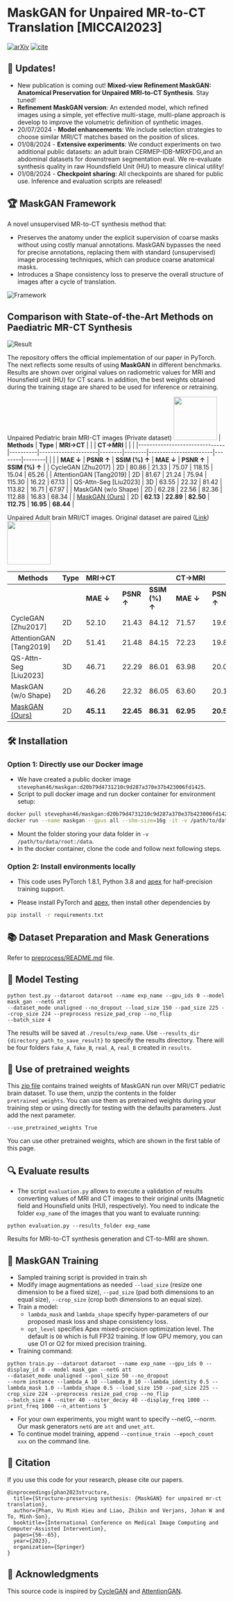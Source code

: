 # MaskGAN for Unpaired MR-to-CT Translation [MICCAI2023]

 [![arXiv](https://img.shields.io/badge/arXiv-2311.12437-blue)](https://arxiv.org/pdf/2307.16143) [![cite](https://img.shields.io/badge/cite-BibTex-yellow)](cite.bib)

## 📢 Updates!

* New publication is coming out! **Mixed-view Refinement MaskGAN: Anatomical Preservation for Unpaired MRI-to-CT Synthesis**. Stay tuned!
* **Refinement MaskGAN version**: An extended model, which refined images using a simple, yet effective multi-stage, multi-plane approach is develop to improve the volumetric definition of synthetic images.
* 20/07/2024 - **Model enhancements**: We include selection strategies to choose similar MRI/CT matches based on the position of slices.
* 01/08/2024 - **Extensive experiments**: We conduct experiments on two additional public datasets: an adult brain CERMEP-IDB-MRXFDG,and an abdominal datasets for downstream segmentation eval. We re-evaluate synthesis quality in raw Houndsfield Unit (HU) to measure clinical utility!
* 01/08/2024 - **Checkpoint sharing**: All checkpoints are shared for public use. Inference and evaluation scripts are released!

## 🏆 MaskGAN Framework

A novel unsupervised MR-to-CT synthesis method that:
- Preserves the anatomy under the explicit supervision of coarse masks without using costly manual annotations. MaskGAN bypasses the need for precise annotations, replacing them with standard (unsupervised) image processing techniques, which can produce coarse anatomical masks.
- Introduces a Shape consistency loss to preserve the overall structure of images after a cycle of translation.

![Framework](./imgs/maskgan_v2.svg)

## Comparison with State-of-the-Art Methods on Paediatric MR-CT Synthesis
![Result](./imgs/results.jpg)


The repository offers the official implementation of our paper in PyTorch. The next reflects some results of using **MaskGAN** in different benchmarks. Results are shown over original values on radiometric values for MRI and Hounsfield unit (HU) for CT scans. In addition, the best weights obtained during the training stage are shared to be used for inference or retraining.


Unpaired Pediatric brain MRI-CT images (Private dataset) <img src="imgs/pediatric_brain_sample.png" width="100">
| **Methods**                   | **Type** | **MRI→CT** |        |        | **CT→MRI** |        |        |
|-------------------------------|----------|---------------------|--------|--------|-----------------------|--------|--------|
|                               |          | **MAE ↓**           | **PSNR ↑** | **SSIM (%) ↑** | **MAE ↓**             | **PSNR ↑** | **SSIM (%) ↑** |
| CycleGAN [Zhu2017]            | 2D       | 80.86               | 21.33  | 75.07  | 118.15                | 15.04  | 65.26  |
| AttentionGAN [Tang2019]       | 2D       | 81.67               | 21.24  | 75.94  | 115.30                | 16.22  | 67.13  |
| QS-Attn-Seg [Liu2023]         | 3D       | 63.55               | 22.32  | 81.42  | 113.82                | 16.71  | 67.97  |
| MaskGAN (w/o Shape)           | 2D       | 62.28               | 22.56  | 82.36  | 112.88                | 16.83  | 68.34  |
| [MaskGAN (Ours)](https://drive.google.com/file/d/15e1pS2V2DDdQQqIdEdD7cpZstyQuSG_i/view?usp=drive_link)                | 2D       | **62.13**             | **22.89** | **82.50** | **112.75**              | **16.95** | **68.44** |


Unpaired Adult brain MRI/CT images. Original dataset are paired ([Link](https://www.ncbi.nlm.nih.gov/pmc/articles/PMC8446124/)) <img src="imgs/adult_brain_sample.png" width="100">

| **Methods**                   | **Type** | **MRI→CT** |        |        | **CT→MRI** |        |        |
|-------------------------------|----------|---------------------|--------|--------|-----------------------|--------|--------|
|                               |          | **MAE ↓**           | **PSNR ↑** | **SSIM (%) ↑** | **MAE ↓**             | **PSNR ↑** | **SSIM (%) ↑** |
| CycleGAN [Zhu2017]            | 2D       | 52.10               | 21.43  | 84.12  | 71.57                 | 19.67  | 62.07  |
| AttentionGAN [Tang2019]       | 2D       | 51.41               | 21.48  | 84.15  | 72.23                 | 19.88  | 63.75  |
| QS-Attn-Seg [Liu2023]         | 3D       | 46.71               | 22.29  | 86.01  | 63.98                 | 20.08  | 66.23  |
| MaskGAN (w/o Shape)           | 2D       | 46.26               | 22.32  | 86.05  | 63.60                 | 20.12  | 67.68  |
| [MaskGAN (Ours)](https://drive.google.com/file/d/1FUTEDrw8G92zgc0rRZ4TRxHFgkkPhk7R/view?usp=drive_link)                | 2D       | **45.11**             | **22.45** | **86.31** | **62.95**               | **20.53** | **67.87** |



## 🛠️ Installation
### Option 1: Directly use our Docker image
- We have created a public docker image `stevephan46/maskgan:d20b79d4731210c9d287a370e37b423006fd1425`.
- Script to pull docker image and run docker container for environment setup:
```bash
docker pull stevephan46/maskgan:d20b79d4731210c9d287a370e37b423006fd1425
docker run --name maskgan --gpus all --shm-size=16g -it -v /path/to/data/root:/data stevephan46/maskgan:d20b79d4731210c9d287a370e37b423006fd1425
```
- Mount the folder storing your data folder in `-v /path/to/data/root:/data`.
- In the docker container, clone the code and follow next following steps.

### Option 2: Install environments locally

- This code uses PyTorch 1.8.1, Python 3.8 and [apex](https://github.com/NVIDIA/apex) for half-precision training support.

- Please install PyTorch and [apex](https://github.com/NVIDIA/apex), then install other dependencies by
```bash
pip install -r requirements.txt
```

## 📚 Dataset Preparation and Mask Generations
Refer to [preprocess/README.md](./preprocess/README.md) file.

## 🚀 Model Testing
```
python test.py --dataroot dataroot --name exp_name --gpu_ids 0 --model mask_gan --netG att 
--dataset_mode unaligned --no_dropout --load_size 150 --pad_size 225 --crop_size 224 --preprocess resize_pad_crop --no_flip
--batch_size 4
```
The results will be saved at `./results/exp_name`. Use `--results_dir {directory_path_to_save_result}` to specify the results directory. There will be four folders `fake_A`, `fake_B`, `real_A`, `real_B` created in `results`.

## 💾 Use of pretrained weights

This [zip file](https://drive.usercontent.google.com/download?id=15e1pS2V2DDdQQqIdEdD7cpZstyQuSG_i&export=download) contains trained weights of MaskGAN run over MRI/CT pediatric brain dataset. To use them, unzip the contents in the folder `pretrained_weights`. You can use them as pretrained weights during your training step or using directly for testing with the defaults parameters. Just add the next parameter.

```
--use_pretrained_weights True
```

You can use other pretrained weights, which are shown in the first table of this page. 

## 🔍 Evaluate results
- The script `evaluation.py` allows to execute a validation of results converting values of MRI and CT images to their original units (Magnetic field and Hounsfield units (HU), respectively). You need to indicate the folder `exp_name` of the images that you want to evaluate running:

```
python evaluation.py --results_folder exp_name
```

Results for MRI-to-CT synthesis generation and CT-to-MRI are shown.

## 🚀 MaskGAN Training
- Sampled training script is provided in train.sh
- Modify image augmentations as needed `--load_size` (resize one dimension to be a fixed size), `--pad_size` (pad both dimensions to an equal size), `--crop_size` (crop both dimensions to an equal size).
- Train a model:
  - `lambda_mask` and `lambda_shape` specify hyper-parameters of our proposed mask loss and shape consistency loss.
  - `opt_level` specifies Apex mixed-precision optimization level. The default is `O0` which is full FP32 training. If low GPU memory, you can use O1 or O2 for mixed precision training.
- Training command:
```
python train.py --dataroot dataroot --name exp_name --gpu_ids 0 --display_id 0 --model mask_gan --netG att 
--dataset_mode unaligned --pool_size 50 --no_dropout
--norm instance --lambda_A 10 --lambda_B 10 --lambda_identity 0.5 --lambda_mask 1.0 --lambda_shape 0.5 --load_size 150 --pad_size 225 --crop_size 224 --preprocess resize_pad_crop --no_flip
--batch_size 4 --niter 40 --niter_decay 40 --display_freq 1000 --print_freq 1000 --n_attentions 5
```
- For your own experiments, you might want to specify --netG, --norm. Our mask generators `netG` are `att` and `unet_att`.
- To continue model training, append `--continue_train --epoch_count xxx` on the command line.




## 📜 Citation
If you use this code for your research, please cite our papers.

```
@inproceedings{phan2023structure,
  title={Structure-preserving synthesis: {MaskGAN} for unpaired mr-ct translation},
  author={Phan, Vu Minh Hieu and Liao, Zhibin and Verjans, Johan W and To, Minh-Son},
  booktitle={International Conference on Medical Image Computing and Computer-Assisted Intervention},
  pages={56--65},
  year={2023},
  organization={Springer}
}
```

## 🙏 Acknowledgments
This source code is inspired by [CycleGAN](https://github.com/junyanz/pytorch-CycleGAN-and-pix2pix) and [AttentionGAN](https://github.com/Ha0Tang/AttentionGAN). 

